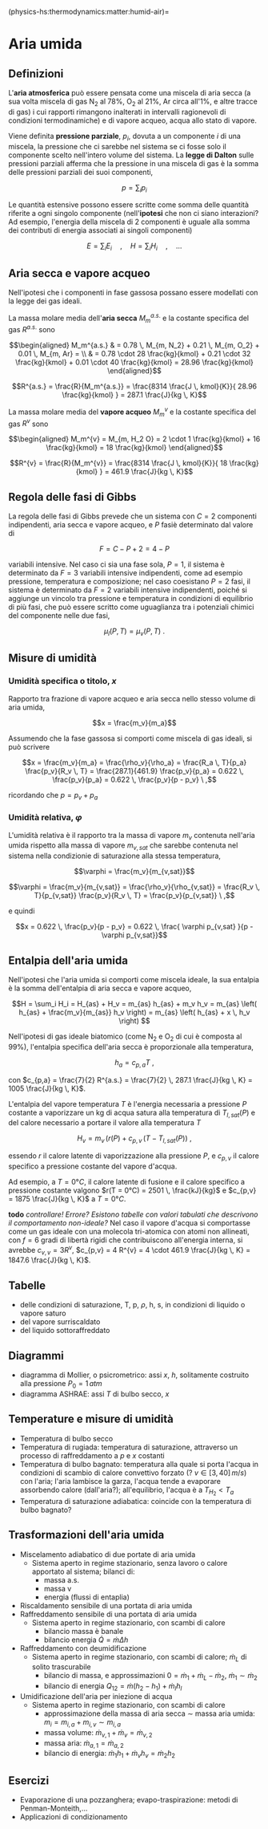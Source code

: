 (physics-hs:thermodynamics:matter:humid-air)=
# Aria umida

## Definizioni
L'**aria atmosferica** può essere pensata come una miscela di aria secca (a sua volta miscela di gas N$_2$ al 78%, O$_2$ al 21%, Ar circa all'1%, e altre tracce di gas) i cui rapporti rimangono inalterati in intervalli ragionevoli di condizioni termodinamiche) e di vapore acqueo, acqua allo stato di vapore.

Viene definita **pressione parziale**, $p_i$, dovuta a un componente $i$ di una miscela, la pressione che ci sarebbe nel sistema se ci fosse solo il componente scelto nell'intero volume del sistema. La **legge di Dalton** sulle pressioni parziali afferma che la pressione in una miscela di gas è la somma delle pressioni parziali dei suoi componenti,

$$p = \sum_i p_i$$

Le quantità estensive possono essere scritte come somma delle quantità riferite a ogni singolo componente (nell'**ipotesi** che non ci siano interazioni? Ad esempio, l'energia della miscela di 2 componenti è uguale alla somma dei contributi di energia associati ai singoli componenti)

$$E = \sum_i E_i \quad , \quad H = \sum_i H_i \quad , \quad \dots$$

## Aria secca e vapore acqueo
Nell'ipotesi che i componenti in fase gassosa possano essere modellati con la legge dei gas ideali.

La massa molare media dell'**aria secca** $M_m^{a.s.}$ e la costante specifica del gas $R^{a.s.}$ sono

$$\begin{aligned}
M_m^{a.s.}
  & = 0.78 \, M_{m, N_2} + 0.21 \, M_{m, O_2} + 0.01 \, M_{m, Ar} = \\ 
  & = 0.78 \cdot 28 \frac{kg}{kmol} + 0.21 \cdot 32 \frac{kg}{kmol} + 0.01 \cdot 40 \frac{kg}{kmol} = 28.96 \frac{kg}{kmol}
\end{aligned}$$

$$R^{a.s.} = \frac{R}{M_m^{a.s.}} = \frac{8314 \frac{J \, kmol}{K}}{ 28.96 \frac{kg}{kmol} } = 287.1 \frac{J}{kg \, K}$$

La massa molare media del **vapore acqueo** $M_m^{v}$ e la costante specifica del gas $R^{v}$ sono

$$\begin{aligned}
M_m^{v} = M_{m, H_2 O} = 2 \cdot 1 \frac{kg}{kmol} + 16 \frac{kg}{kmol} = 18 \frac{kg}{kmol}
\end{aligned}$$

$$R^{v} = \frac{R}{M_m^{v}} = \frac{8314 \frac{J \, kmol}{K}}{ 18 \frac{kg}{kmol} } = 461.9 \frac{J}{kg \, K}$$

## Regola delle fasi di Gibbs
La regola delle fasi di Gibbs prevede che un sistema con $C=2$ componenti indipendenti, aria secca e vapore acqueo, e $P$ fasiè determinato dal valore di

$$F = C - P + 2 = 4 - P $$

variabili intensive. Nel caso ci sia una fase sola, $P=1$, il sistema è determinato da $F = 3$ variabili intensive indipendenti, come ad esempio pressione, temperatura e composizione; nel caso coesistano $P=2$ fasi, il sistema è determinato da $F = 2$ variabili intensive indipendenti, poiché si aggiunge un vincolo tra pressione e temperatura in condizioni di equilibrio di più fasi, che può essere scritto come uguaglianza tra i potenziali chimici del componente nelle due fasi,

$$\mu_{l}(P,T) = \mu_{v}(P,T) \ .$$

## Misure di umidità
### Umidità specifica o titolo, $x$

Rapporto tra frazione di vapore acqueo e aria secca nello stesso volume di aria umida,

$$x = \frac{m_v}{m_a}$$

Assumendo che la fase gassosa si comporti come miscela di gas ideali, si può scrivere

$$x = \frac{m_v}{m_a} = \frac{\rho_v}{\rho_a} = \frac{R_a \, T}{p_a} \frac{p_v}{R_v \, T} = \frac{287.1}{461.9} \frac{p_v}{p_a} = 0.622 \, \frac{p_v}{p_a} = 0.622 \, \frac{p_v}{p - p_v} \ ,$$

ricordando che $p = p_v + p_a$

### Umidità relativa, $\varphi$
L'umidità relativa è il rapporto tra la massa di vapore $m_v$ contenuta nell'aria umida rispetto alla massa di vapore $m_{v,sat}$ che sarebbe contenuta nel sistema nella condizionie di saturazione alla stessa temperatura,

$$\varphi = \frac{m_v}{m_{v,sat}}$$

$$\varphi = \frac{m_v}{m_{v,sat}} = \frac{\rho_v}{\rho_{v,sat}} = \frac{R_v \, T}{p_{v,sat}} \frac{p_v}{R_v \, T} = \frac{p_v}{p_{v,sat}} \ ,$$

e quindi 

$$x = 0.622 \, \frac{p_v}{p - p_v} = 0.622 \, \frac{ \varphi p_{v,sat} }{p - \varphi p_{v,sat}}$$

## Entalpia dell'aria umida
Nell'ipotesi che l'aria umida si comporti come miscela ideale, la sua entalpia è la somma dell'entalpia di aria secca e vapore acqueo,

$$H = \sum_i H_i
  = H_{as} + H_v = m_{as} h_{as} + m_v h_v
  = m_{as} \left( h_{as} + \frac{m_v}{m_{as}} h_v \right)
  = m_{as} \left( h_{as} + x \, h_v \right)
$$

Nell'ipotesi di gas ideale biatomico (come N$_2$ e O$_2$ di cui è composta al 99%), l'entalpia specifica dell'aria secca è proporzionale alla temperatura,

$$h_a = c_{p,a} T \ ,$$

con $c_{p,a} = \frac{7}{2} R^{a.s.} = \frac{7}{2} \, 287.1 \frac{J}{kg \, K} = 1005 \frac{J}{kg \, K}$.

L'entalpia del vapore temperatura $T$ è l'energia necessaria a pressione $P$ costante a vaporizzare un kg di acqua satura alla temperatura di $T_{l,sat}(P)$ e del calore necessario a portare il valore alla temperatura $T$

$$H_v = m_v \, \left( r(P) + c_{p,v} \, (T-T_{l,sat}(P) \right) \ , $$

essendo $r$ il calore latente di vaporizzazione alla pressione $P$, e $c_{p,v}$ il calore specifico a pressione costante del vapore d'acqua.

Ad esempio, a $T = 0°C$, il calore latente di fusione e il calore specifico a pressione costante valgono $r(T = 0°C) = 2501 \, \frac{kJ}{kg}$ e $c_{p,v} = 1875 \frac{J}{kg \, K}$ a $T = 0°C$.

**todo** *controllare! Errore? Esistono tabelle con valori tabulati che descrivono il comportamento non-ideale?* Nel caso il vapore d'acqua si comportasse come un gas ideale con una molecola tri-atomica con atomi non allineati, con $f = 6$ gradi di libertà rigidi che contribuiscono all'energia interna, si avrebbe $c_{v,v} = 3 R^{v}$, $c_{p,v} = 4 R^{v} = 4 \cdot 461.9 \frac{J}{kg \, K} = 1847.6 \frac{J}{kg \, K}$.

## Tabelle 
- delle condizioni di saturazione, T, p, $\rho$, h, s, in condizioni di liquido o vapore saturo
- del vapore surriscaldato
- del liquido sottoraffreddato

## Diagrammi
- diagramma di Mollier, o psicrometrico: assi $x$, $h$, solitamente costruito alla pressione $P_0 = 1 \, atm$
- diagramma ASHRAE: assi $T$ di bulbo secco, $x$

## Temperature e misure di umidità
- Temperatura di bulbo secco
- Temperatura di rugiada: temperatura di saturazione, attraverso un processo di raffreddamento a $p$ e $x$ costanti
- Temperatura di bulbo bagnato: temperatura alla quale si porta l'acqua in condizioni di scambio di calore convettivo forzato (? $v \in [3, 40] \, m/s$) con l'aria; l'aria lambisce la garza, l'acqua tende a evaporare assorbendo calore (dall'aria?); all'equilibrio, l'acqua è a $T_{H_2} < T_{a}$
- Temperatura di saturazione adiabatica: coincide con la temperatura di bulbo bagnato?

## Trasformazioni dell'aria umida
- Miscelamento adiabatico di due portate di aria umida
  - Sistema aperto in regime stazionario, senza lavoro o calore apportato al sistema; bilanci di:
    - massa a.s.
    - massa v
    - energia (flussi di entaplia)
- Riscaldamento sensibile di una portata di aria umida
- Raffreddamento sensibile di una portata di aria umida
  - Sistema aperto in regime stazionario, con scambi di calore
    - bilancio massa è banale
    - bilancio energia $\dot{Q} = \dot{m} \Delta h$
- Raffreddamento con deumidificazione
  - Sistema aperto in regime stazionario, con scambi di calore; $\dot{m}_L$ di solito trascurabile
    - bilancio di massa, e approssimazioni $0 = \dot{m}_1 + \dot{m}_L - \dot{m}_2$, $\dot{m}_1 \sim \dot{m}_2$
    - bilancio di energia $Q_{12} = \dot{m}(h_2 - h_1) + \dot{m}_l h_l$
- Umidificazione dell'aria per iniezione di acqua
  - Sistema aperto in regime stazionario, con scambi di calore
    - approssimazione della massa di aria secca $\sim$ massa aria umida: $m_{i} = m_{i,a} + m_{i,v} \sim m_{i,a}$
    - massa volume: $\dot{m}_{v,1} + \dot{m}_v = \dot{m}_{v,2}$
    - massa aria: $\dot{m}_{a,1} = \dot{m}_{a,2}$
    - bilancio di energia: $\dot{m}_{1} h_1 + \dot{m}_v h_v = \dot{m}_2 h_2$

## Esercizi
- Evaporazione di una pozzanghera; evapo-traspirazione: metodi di Penman-Monteith,...
- Applicazioni di condizionamento


